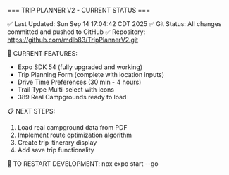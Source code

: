 === TRIP PLANNER V2 - CURRENT STATUS ===

✅ Last Updated: Sun Sep 14 17:04:42 CDT 2025
✅ Git Status: All changes committed and pushed to GitHub
✅ Repository: https://github.com/mdlb83/TripPlannerV2.git

🚀 CURRENT FEATURES:
- Expo SDK 54 (fully upgraded and working)
- Trip Planning Form (complete with location inputs)
- Drive Time Preferences (30 min - 4 hours)
- Trail Type Multi-select with icons
- 389 Real Campgrounds ready to load

📋 NEXT STEPS:
1. Load real campground data from PDF
2. Implement route optimization algorithm
3. Create trip itinerary display
4. Add save trip functionality

🔧 TO RESTART DEVELOPMENT:
npx expo start --go
